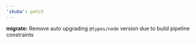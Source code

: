 ```yaml
---
'skuba': patch
---
```


**migrate:** Remove auto upgrading `@types/node` version due to build pipeline constraints
